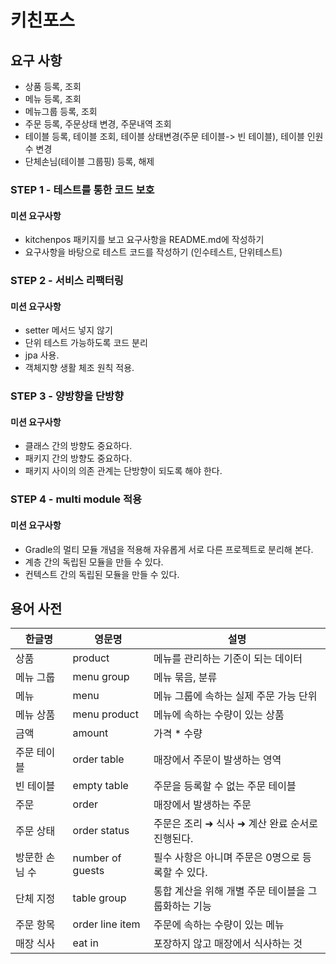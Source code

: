 # 키친포스

## 요구 사항

- 상품 등록, 조회
- 메뉴 등록, 조회
- 메뉴그룹 등록, 조회
- 주문 등록, 주문상태 변경, 주문내역 조회
- 테이블 등록, 테이블 조회, 테이블 상태변경(주문 테이블-> 빈 테이블), 테이블 인원수 변경
- 단체손님(테이블 그룹핑) 등록, 해제

### STEP 1 - 테스트를 통한 코드 보호

#### 미션 요구사항
- kitchenpos 패키지를 보고 요구사항을 README.md에 작성하기
- 요구사항을 바탕으로 테스트 코드를 작성하기 (인수테스트, 단위테스트)

### STEP 2 - 서비스 리팩터링

#### 미션 요구사항
- setter 메서드 넣지 않기
- 단위 테스트 가능하도록 코드 분리
- jpa 사용.
- 객체지향 생활 체조 원칙 적용. 

### STEP 3 - 양방향을 단방향

#### 미션 요구사항
- 클래스 간의 방향도 중요하다.
- 패키지 간의 방향도 중요하다.
- 패키지 사이의 의존 관계는 단방향이 되도록 해야 한다.

### STEP 4 - multi module 적용

#### 미션 요구사항
- Gradle의 멀티 모듈 개념을 적용해 자유롭게 서로 다른 프로젝트로 분리해 본다.
- 계층 간의 독립된 모듈을 만들 수 있다. 
- 컨텍스트 간의 독립된 모듈을 만들 수 있다.

## 용어 사전

| 한글명 | 영문명 | 설명 |
| --- | --- | --- |
| 상품 | product | 메뉴를 관리하는 기준이 되는 데이터 |
| 메뉴 그룹 | menu group | 메뉴 묶음, 분류 |
| 메뉴 | menu | 메뉴 그룹에 속하는 실제 주문 가능 단위 |
| 메뉴 상품 | menu product | 메뉴에 속하는 수량이 있는 상품 |
| 금액 | amount | 가격 * 수량 |
| 주문 테이블 | order table | 매장에서 주문이 발생하는 영역 |
| 빈 테이블 | empty table | 주문을 등록할 수 없는 주문 테이블 |
| 주문 | order | 매장에서 발생하는 주문 |
| 주문 상태 | order status | 주문은 조리 ➜ 식사 ➜ 계산 완료 순서로 진행된다. |
| 방문한 손님 수 | number of guests | 필수 사항은 아니며 주문은 0명으로 등록할 수 있다. |
| 단체 지정 | table group | 통합 계산을 위해 개별 주문 테이블을 그룹화하는 기능 |
| 주문 항목 | order line item | 주문에 속하는 수량이 있는 메뉴 |
| 매장 식사 | eat in | 포장하지 않고 매장에서 식사하는 것 |

